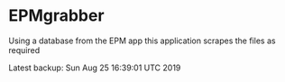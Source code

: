 # EPMgrabber
Using a database from the EPM app this application scrapes the files as required


Latest backup: Sun Aug 25 16:39:01 UTC 2019
